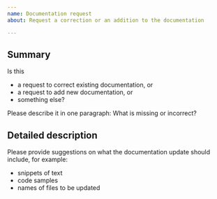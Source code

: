 ```yaml
---
name: Documentation request
about: Request a correction or an addition to the documentation

---
```


## Summary

Is this

*   a request to correct existing documentation, or
*   a request to add new documentation, or
*   something else?

Please describe it in one paragraph: What is missing or incorrect?

## Detailed description

Please provide suggestions on what the documentation update should include, for example:

*   snippets of text
*   code samples
*   names of files to be updated
